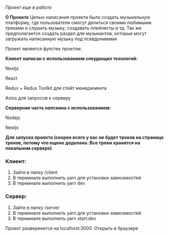 *Проект еще в работе*

**О Проекте**
Целью написания проекта было создать музыкальную платформу, где пользователи смогут делиться своими любимыми треками и слушать музыку, создавать плейлисты и тд. Так же предполагается создать раздел для музыкантов, 
которые могут загружать написанную музыку под псевдонимами

Проект является фулстек проетом. 

**Клиент написан с использованием слеудющих техологий:**

Nextjs

React

Redux + Redux Toolkit для стейт менеджмента

Axios для запросов к серверу

**Серверная часть напсиана с использованием:**

Nodejs

Nestjs


**Для запуска проекта (скорее всего у вас не будет треков на странице треков, потому что ещене доделано. Все треки хранятся на локальном сервере)**

### Клиент:
1) Зайти в папку /client
2) В терминале выполнить yarn для установки зависимостей
3) В терминале выполнить yarn dev

### Сервер:
1) Зайти в папку /server
2) В терминале выполнить yarn для установки зависимостей
3) В терминале выполнить yarn start:dev

Проект разверенется на localhost:3000. Открыть в браузере

